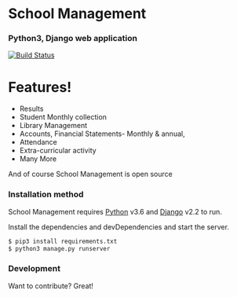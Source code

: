 # School Management
### Python3, Django web application
[![Build Status](https://travis-ci.org/joemccann/dillinger.svg?branch=master)](https://travis-ci.org/joemccann/dillinger)


# Features!

  - Results
  - Student Monthly collection
  - Library Management
  - Accounts, Financial Statements- Monthly & annual, 
  - Attendance
  - Extra-curricular activity
  - Many More




And of course School Management is open source


### Installation method

School Management requires [Python](https://www.python.org/downloads/) v3.6  and  [Django](https://www.djangoproject.com/download/) v2.2 to run.

Install the dependencies and devDependencies and start the server.

```sh
$ pip3 install requirements.txt
$ python3 manage.py runserver
```




### Development

Want to contribute? Great!





